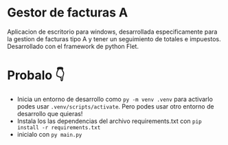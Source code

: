 # Gestor de facturas A

Aplicacion de escritorio para windows, desarrollada especificamente para la gestion de facturas tipo A y tener un seguimiento de totales e impuestos.
Desarrollado con el framework de python Flet.

# Probalo 👇
- Inicia un entorno de desarrollo como ```py -m venv .venv``` para activarlo podes usar ```.venv/scripts/activate```. Pero podes usar otro entorno de desarrollo que quieras!
- Instala los las dependencias del archivo requirements.txt con ```pip install -r requirements.txt```
- inicialo con ```py main.py```
